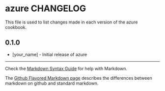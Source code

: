 # azure CHANGELOG

This file is used to list changes made in each version of the azure cookbook.

## 0.1.0
- [your_name] - Initial release of azure

- - -
Check the [Markdown Syntax Guide](http://daringfireball.net/projects/markdown/syntax) for help with Markdown.

The [Github Flavored Markdown page](http://github.github.com/github-flavored-markdown/) describes the differences between markdown on github and standard markdown.
